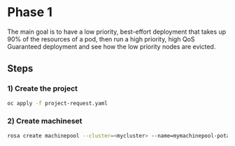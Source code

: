 # Phase 1

The main goal is to have a low priority, best-effort deployment that takes up 90% of the resources of a pod, then run a high priority, high QoS Guaranteed deployment and see how the low priority nodes are evicted.

## Steps

### 1) Create the project

```bash
oc apply -f project-request.yaml
```

### 2) Create machineset

```bash
rosa create machinepool --cluster=<mycluster> --name=mymachinepool-potato --replicas=1 --labels=human-name=potato
```
